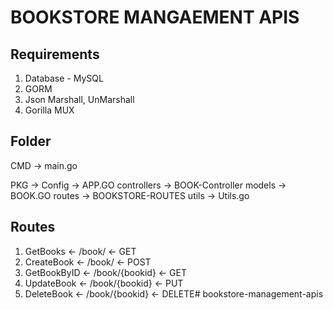 # BOOKSTORE MANGAEMENT APIS

## Requirements
1. Database - MySQL
2. GORM
3. Json Marshall, UnMarshall
4. Gorilla MUX

## Folder
CMD -> main.go

PKG ->
    Config -> APP.GO
    controllers -> BOOK-Controller
    models -> BOOK.GO
    routes -> BOOKSTORE-ROUTES
    utils -> Utils.go

## Routes
1. GetBooks <- /book/ <- GET
2. CreateBook <- /book/ <- POST
3. GetBookByID <- /book/{bookid} <- GET
4. UpdateBook <- /book/{bookid} <- PUT
5. DeleteBook <- /book/{bookid} <- DELETE# bookstore-management-apis
